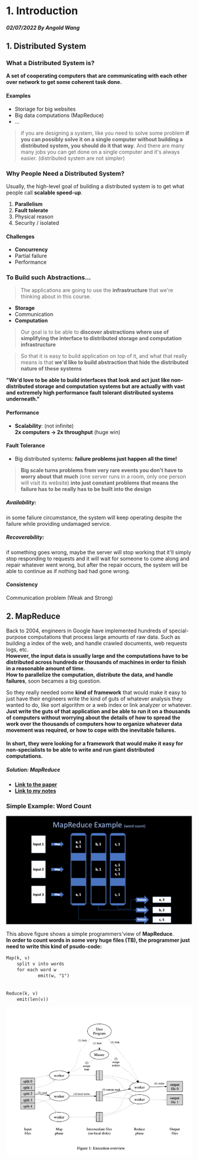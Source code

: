 # 1. Introduction
##### 02/07/2022 By Angold Wang

## 1. Distributed System
### What a Distributed System is?
**A set of cooperating computers that are communicating with each other over network to get some coherent task done.**

#### Examples
* Storiage for big websites
* Big data computations (MapReduce)
* ...

> if you are designing a system, like you need to solve some problem **if you can possibly solve it on a single computer without building a distributed system, you should do it that way**. And there are many many jobs you can get done on a single computer and it's always easier. (distributed system are not simpler)

### Why People Need a Distributed System?

Usually, the high-level goal of building a distributed system is to get what people call **scalable speed-up**.

1. **Parallelism**
2. **Fault tolerate**
3. Physical reason
4. Security / isolated

#### Challenges
* **Concurrency**
* Partial failure
* Performance


### To Build such Abstractions...

> The applications are going to use the **infrastructure** that we're thinking about in this course.

* **Storage**
* Communication
* **Computation**

> Our goal is to be able to **discover abstractions where use of simplifying the interface to distributed storage and computation infrastructure**

> So that it is easy to build application on top of it, and what that really means is that **we'd like to build abstraction that hide the distributed nature of these systems**

**"We'd love to be able to build interfaces that look and act just like non-distributed storage and computation systems but are actually with vast and extremely high performance fault tolerant distributed systems underneath."**
 

#### Performance

* **Scalability**: (not infinite)<br>
**2x computers -> 2x throughput** (huge win)

#### Fault Tolerance

* Big distributed systems: **failure problems just happen all the time!**

> **Big scale turns problems from very rare events you don't have to worry about that much** (one server runs in a room, only one person will visit its website) **into just constant problems that means the failure has to be really has to be built into the design**


##### Availability: 
in some faliure circumstance, the system will keep operating despite the failure while providing undamaged service.
##### Recoverability: 
if something goes wrong, maybe the server will stop working that it'll simply stop responding to requests and it will wait for someone to come along and repair whatever went wrong, but after the repair occurs, the system will be able to continue as if nothing bad had gone wrong.


#### Consistency

Communication problem (Weak and Strong)


## 2. MapReduce

Back to 2004, engineers in Google have implemented hundreds of special-purpose computations that process large amounts of raw data. Such as building a index of the web, and handle crawled documents, web requests logs, etc.<br>
**However, the input data is usually large and the computations have to be distributed across hundreds or thousands of machines in order to finish in a reasonable amount of time.**<br> 
**How to parallelize the computation, distribute the data, and handle failures**, soon becames a big question.<br>

So they really needed some **kind of framework** that would make it easy to just have their engineers write the kind of guts of whatever analysis they wanted to do, like sort algorithm or a web index or link analyzer or whatever. <br>
**Just write the guts of that application and be able to run it on a thousands of computers without worrying about the details of how to spread the work over the thousands of computers how to organize whatever data movement was required, or how to cope with the inevitable failures.**


#### In short, they were looking for a framework that would make it easy for non-specialists to be able to write and run giant distributed computations.


##### Solution: MapReduce 
* **[Link to the paper](../papers/MapReduce/mapreduce.pdf)**
* **[Link to my notes](../papers/mapreduce.md)**

### Simple Example: Word Count

![mapreduceex](Sources/mapreduceex.png)

This above figure shows a simple programmers'view of **MapReduce**.<br>
**In order to count words in some very huge files (TB), the programmer just need to write this kind of psudo-code:**
```
Map(k, v)
    split v into words
    for each word w
            emit(w, "1")


Reduce(k, v)
    emit(len(v))
```

![mapreduce](Sources/mapreduce.png)






















